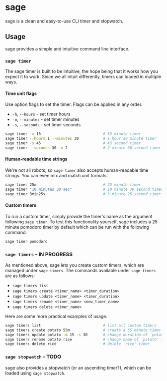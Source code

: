 # sage

sage is a clean and easy-to-use CLI timer and stopwatch.

## Usage

sage provides a simple and intuitive command line interface.

### `sage timer`

The sage timer is built to be intuitive, the hope being that it works
how you expect it to work. Since we all intuit differently, timers can
loaded in multiple ways.

#### Time unit flags

Use option flags to set the timer. Flags can be applied in any order.

- `-h`, `--hours` - set timer hours
- `-m`, `--minutes` - set timer minutes
- `-s`, `--seconds` - set timer seconds

```bash
sage timer -m 15                            # 15 minute timer
sage timer --hours 1 --minutes 30           # 1 hour 30 minute timer
sage timer -s 45                            # 45 second timer
sage timer --seconds 30 -m 2                # 2 minute 30 second timer
```

#### Human-readable time strings

We're not all robots, so `sage timer` also accepts human-readable time
strings. You can even mix and match unit formats.

```bash
sage timer 25m                              # 25 minute timer
sage timer "10 minutes 30 sec"              # 10 minute 30 second timer
sage timer 3min25s                          # 3 minute 25 second timer
```

#### Custom timers

To run a custom timer, simply provide the timer's name as the argument
following `sage timer`. To test this functionality yourself, sage
includes a 25 minute pomodoro timer by default which can be run with
the following command:

```bash
sage timer pomodoro
```

### `sage timers` - IN PROGRESS

As mentioned above, sage lets you create custom timers, which are
managed under `sage timers`. The commands available under `sage timers`
are as follows:

- `sage timers list`
- `sage timers create <timer_name> <timer_duration>`
- `sage timers update <timer_name> <timer_duration>`
- `sage timers rename <timer_name> <new_timer_name>`
- `sage timers delete <timer_name>`

Here are some more practical examples of usage.

```bash
sage timers list                            # list all custom timers
sage timers create potato 55m               # create a 55 minute timer named 'potato'
sage timers update potato -m 15 -s 30       # change duration of 'potato' to 15 minutes 30 seconds
sage timers rename potato rice              # change name of 'potato' to 'rice'
sage timers delete rice                     # delete 'rice' timer
```

### `sage stopwatch` - TODO

sage also provides a stopwatch (or an ascending timer?), which can be
loaded using `sage stopwatch`.
